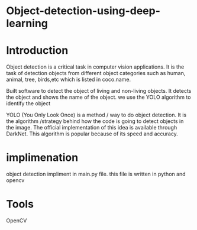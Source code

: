 # Object-detection-using-deep-learning
# Introduction
Object detection is a critical task in computer vision applications. It is the task of detection objects from different object categories such as human, animal, tree, birds,etc which is listed in coco.name.

Built software to detect the object of living and non-living objects. It detects the object and shows the name of the object. we use the YOLO algorithm to identify the object

YOLO (You Only Look Once) is a method / way to do object detection. It is the algorithm /strategy behind how the code is going to detect objects in the image. The official implementation of this idea is available through DarkNet. This algorithm is popular because of its speed and accuracy.
# implimenation
object detection impliment in  main.py file. this file is written in python and opencv  
# Tools
OpenCV
